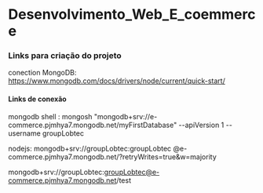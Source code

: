 # Desenvolvimento_Web_E_coemmerce

### Links para criação do projeto
conection MongoDB: https://www.mongodb.com/docs/drivers/node/current/quick-start/ 

#### Links de conexão
mongodb shell : mongosh "mongodb+srv://e-commerce.pjmhya7.mongodb.net/myFirstDatabase" --apiVersion 1 --username groupLobtec 

nodejs: mongodb+srv://groupLobtec:groupLobtec @e-commerce.pjmhya7.mongodb.net/?retryWrites=true&w=majority

mongodb+srv://groupLobtec:groupLobtec@e-commerce.pjmhya7.mongodb.net/test
